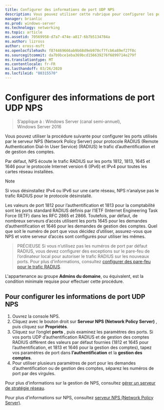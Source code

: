```yaml
---
title: Configurer des informations de port UDP NPS
description: Vous pouvez utiliser cette rubrique pour configurer les ports que le serveur NPS (Network Policy Server) utilise pour le trafic d’authentification et de gestion des comptes protocole RADIUS (Remote Authentication Dial-In User Service) (RADIUS) dans Windows Server 2016.
manager: brianlic
ms.prod: windows-server
ms.technology: networking
ms.topic: article
ms.assetid: 70569958-d7a7-474e-a817-6b7b5134784a
ms.author: lizross
author: eross-msft
ms.openlocfilehash: f874469666ab9b68d9eb970cf7fcb6a89ef27f0c
ms.sourcegitcommit: da7b9bce1eba369bcd156639276f6899714e279f
ms.translationtype: MT
ms.contentlocale: fr-FR
ms.lasthandoff: 03/26/2020
ms.locfileid: "80315570"
---
```

# <a name="configure-nps-udp-port-information"></a>Configurer des informations de port UDP NPS

>S’applique à : Windows Server (canal semi-annuel), Windows Server 2016

Vous pouvez utiliser la procédure suivante pour configurer les ports utilisés par le serveur NPS (Network Policy Server) pour protocole RADIUS (Remote Authentication Dial-In User Service) \(RADIUS\) le trafic d’authentification et de gestion des comptes.

Par défaut, NPS écoute le trafic RADIUS sur les ports 1812, 1813, 1645 et 1646 pour le protocole Internet version 6 \(IPv6\) et IPv4 pour toutes les cartes réseau installées.

>[!NOTE]
>Si vous désinstallez IPv4 ou IPv6 sur une carte réseau, NPS n’analyse pas le trafic RADIUS pour le protocole désinstallé.

Les valeurs de port 1812 pour l’authentification et 1813 pour la comptabilité sont les ports standard RADIUS définis par l’IETF (Internet Engineering Task Force \(IETF\) dans les RFC 2865 et 2866. Toutefois, par défaut, de nombreux serveurs d’accès utilisent les ports 1645 pour les demandes d’authentification et 1646 pour les demandes de gestion des comptes. Quel que soit le numéro de port que vous décidez d’utiliser, assurez-vous que NPS et votre serveur d’accès sont configurés pour utiliser les mêmes.

>PRÉCIEUSE Si vous n’utilisez pas les numéros de port par défaut RADIUS, vous devez configurer des exceptions sur le pare-feu de l’ordinateur local pour autoriser le trafic RADIUS sur les nouveaux ports. Pour plus d’informations, consultez [configurer des pare-feu pour le trafic RADIUS](nps-firewalls-configure.md).

L'appartenance au groupe **Admins du domaine**, ou équivalent, est la condition minimale requise pour effectuer cette procédure.

## <a name="to-configure-nps-udp-port-information"></a>Pour configurer les informations de port UDP NPS 

1. Ouvrez la console NPS.
2. Cliquez avec le bouton droit sur **Serveur NPS (Network Policy Server)** , puis cliquez sur **Propriétés**.
3. Cliquez sur l’onglet **ports** , puis examinez les paramètres des ports. Si vos ports UDP d’authentification RADIUS et de gestion des comptes RADIUS diffèrent des valeurs par défaut fournies (1812 et 1645 pour l’authentification, et 1813 et 1646 pour la gestion des comptes), tapez vos paramètres de port dans **l’authentification** et la **gestion des comptes**.
4. Pour utiliser plusieurs paramètres de port pour les demandes d’authentification ou de gestion des comptes, séparez les numéros de port par des virgules.

Pour plus d’informations sur la gestion de NPS, consultez [gérer un serveur de stratégie réseau](nps-manage-top.md).

Pour plus d’informations sur NPS, consultez [serveur NPS (Network Policy Server)](nps-top.md).
